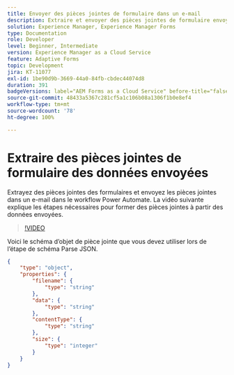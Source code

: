 ```yaml
---
title: Envoyer des pièces jointes de formulaire dans un e-mail
description: Extraire et envoyer des pièces jointes de formulaire envoyées dans un e-mail à l’aide du workflow Power Automate
solution: Experience Manager, Experience Manager Forms
type: Documentation
role: Developer
level: Beginner, Intermediate
version: Experience Manager as a Cloud Service
feature: Adaptive Forms
topic: Development
jira: KT-11077
exl-id: 1be90d9b-3669-44a0-84fb-cbdec44074d8
duration: 391
badgeVersions: label="AEM Forms as a Cloud Service" before-title="false"
source-git-commit: 48433a5367c281cf5a1c106b08a1306f1b0e8ef4
workflow-type: tm+mt
source-wordcount: '78'
ht-degree: 100%

---
```


# Extraire des pièces jointes de formulaire des données envoyées

Extrayez des pièces jointes des formulaires et envoyez les pièces jointes dans un e-mail dans le workflow Power Automate.
La vidéo suivante explique les étapes nécessaires pour former des pièces jointes à partir des données envoyées.
>[!VIDEO](https://video.tv.adobe.com/v/3409017?quality=12&learn=on)

Voici le schéma d’objet de pièce jointe que vous devez utiliser lors de l’étape de schéma Parse JSON.

```json
{
    "type": "object",
    "properties": {
        "filename": {
            "type": "string"
        },
        "data": {
            "type": "string"
        },
        "contentType": {
            "type": "string"
        },
        "size": {
            "type": "integer"
        }
    }
}
```
